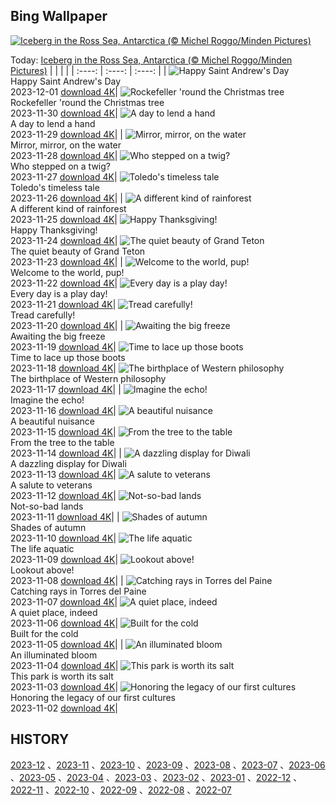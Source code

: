 ## Bing Wallpaper
[![Iceberg in the Ross Sea, Antarctica (© Michel Roggo/Minden Pictures)](https://cn.bing.com/th?id=OHR.IcebergAntarctica_EN-US8733526190_UHD.jpg&w=1000)](https://cn.bing.com/th?id=OHR.IcebergAntarctica_EN-US8733526190_UHD.jpg&pid=hp&w=3840&h=2160&rs=1&c=4)

Today: [Iceberg in the Ross Sea, Antarctica (© Michel Roggo/Minden Pictures)](https://cn.bing.com/th?id=OHR.IcebergAntarctica_EN-US8733526190_UHD.jpg&pid=hp&w=3840&h=2160&rs=1&c=4)
  |      |      |      |
| :----: | :----: | :----: |
| ![Happy Saint Andrew's Day](https://cn.bing.com/th?id=OHR.TrotternishStorr_EN-US4700593682_UHD.jpg&pid=hp&w=384&h=216&rs=1&c=4) <br/> Happy Saint Andrew's Day <br/> 2023-12-01  [download 4K](https://cn.bing.com/th?id=OHR.TrotternishStorr_EN-US4700593682_UHD.jpg&pid=hp&w=3840&h=2160&rs=1&c=4)| ![Rockefeller 'round the Christmas tree](https://cn.bing.com/th?id=OHR.TreeLighting_EN-US4396317497_UHD.jpg&pid=hp&w=384&h=216&rs=1&c=4) <br/> Rockefeller 'round the Christmas tree <br/> 2023-11-30  [download 4K](https://cn.bing.com/th?id=OHR.TreeLighting_EN-US4396317497_UHD.jpg&pid=hp&w=3840&h=2160&rs=1&c=4)| ![A day to lend a hand](https://cn.bing.com/th?id=OHR.HumanKindness_EN-US4254216907_UHD.jpg&pid=hp&w=384&h=216&rs=1&c=4) <br/> A day to lend a hand <br/> 2023-11-29  [download 4K](https://cn.bing.com/th?id=OHR.HumanKindness_EN-US4254216907_UHD.jpg&pid=hp&w=3840&h=2160&rs=1&c=4)|
| ![Mirror, mirror, on the water](https://cn.bing.com/th?id=OHR.RioNegro_EN-US4106999854_UHD.jpg&pid=hp&w=384&h=216&rs=1&c=4) <br/> Mirror, mirror, on the water <br/> 2023-11-28  [download 4K](https://cn.bing.com/th?id=OHR.RioNegro_EN-US4106999854_UHD.jpg&pid=hp&w=3840&h=2160&rs=1&c=4)| ![Who stepped on a twig?](https://cn.bing.com/th?id=OHR.BradgateFallow_EN-US3932725763_UHD.jpg&pid=hp&w=384&h=216&rs=1&c=4) <br/> Who stepped on a twig? <br/> 2023-11-27  [download 4K](https://cn.bing.com/th?id=OHR.BradgateFallow_EN-US3932725763_UHD.jpg&pid=hp&w=3840&h=2160&rs=1&c=4)| ![Toledo's timeless tale](https://cn.bing.com/th?id=OHR.TajoRiver_EN-US3801665254_UHD.jpg&pid=hp&w=384&h=216&rs=1&c=4) <br/> Toledo's timeless tale <br/> 2023-11-26  [download 4K](https://cn.bing.com/th?id=OHR.TajoRiver_EN-US3801665254_UHD.jpg&pid=hp&w=3840&h=2160&rs=1&c=4)|
| ![A different kind of rainforest](https://cn.bing.com/th?id=OHR.HallofMosses_EN-US3167567374_UHD.jpg&pid=hp&w=384&h=216&rs=1&c=4) <br/> A different kind of rainforest <br/> 2023-11-25  [download 4K](https://cn.bing.com/th?id=OHR.HallofMosses_EN-US3167567374_UHD.jpg&pid=hp&w=3840&h=2160&rs=1&c=4)| ![Happy Thanksgiving!](https://cn.bing.com/th?id=OHR.FlintCorn_EN-US2819178375_UHD.jpg&pid=hp&w=384&h=216&rs=1&c=4) <br/> Happy Thanksgiving! <br/> 2023-11-24  [download 4K](https://cn.bing.com/th?id=OHR.FlintCorn_EN-US2819178375_UHD.jpg&pid=hp&w=3840&h=2160&rs=1&c=4)| ![The quiet beauty of Grand Teton](https://cn.bing.com/th?id=OHR.SnakeRiverTeton_EN-US2749569171_UHD.jpg&pid=hp&w=384&h=216&rs=1&c=4) <br/> The quiet beauty of Grand Teton <br/> 2023-11-23  [download 4K](https://cn.bing.com/th?id=OHR.SnakeRiverTeton_EN-US2749569171_UHD.jpg&pid=hp&w=3840&h=2160&rs=1&c=4)|
| ![Welcome to the world, pup!](https://cn.bing.com/th?id=OHR.HelloSeal_EN-US2666982656_UHD.jpg&pid=hp&w=384&h=216&rs=1&c=4) <br/> Welcome to the world, pup! <br/> 2023-11-22  [download 4K](https://cn.bing.com/th?id=OHR.HelloSeal_EN-US2666982656_UHD.jpg&pid=hp&w=3840&h=2160&rs=1&c=4)| ![Every day is a play day!](https://cn.bing.com/th?id=OHR.ChapmanAdventure_EN-US2522291999_UHD.jpg&pid=hp&w=384&h=216&rs=1&c=4) <br/> Every day is a play day! <br/> 2023-11-21  [download 4K](https://cn.bing.com/th?id=OHR.ChapmanAdventure_EN-US2522291999_UHD.jpg&pid=hp&w=3840&h=2160&rs=1&c=4)| ![Tread carefully!](https://cn.bing.com/th?id=OHR.FrozenBog_EN-US2448711069_UHD.jpg&pid=hp&w=384&h=216&rs=1&c=4) <br/> Tread carefully! <br/> 2023-11-20  [download 4K](https://cn.bing.com/th?id=OHR.FrozenBog_EN-US2448711069_UHD.jpg&pid=hp&w=3840&h=2160&rs=1&c=4)|
| ![Awaiting the big freeze](https://cn.bing.com/th?id=OHR.MilsePolarBear_EN-US1615028560_UHD.jpg&pid=hp&w=384&h=216&rs=1&c=4) <br/> Awaiting the big freeze <br/> 2023-11-19  [download 4K](https://cn.bing.com/th?id=OHR.MilsePolarBear_EN-US1615028560_UHD.jpg&pid=hp&w=3840&h=2160&rs=1&c=4)| ![Time to lace up those boots](https://cn.bing.com/th?id=OHR.BadRiver_EN-US1270508214_UHD.jpg&pid=hp&w=384&h=216&rs=1&c=4) <br/> Time to lace up those boots <br/> 2023-11-18  [download 4K](https://cn.bing.com/th?id=OHR.BadRiver_EN-US1270508214_UHD.jpg&pid=hp&w=3840&h=2160&rs=1&c=4)| ![The birthplace of Western philosophy](https://cn.bing.com/th?id=OHR.AthensAcropolis_EN-US8385195396_UHD.jpg&pid=hp&w=384&h=216&rs=1&c=4) <br/> The birthplace of Western philosophy <br/> 2023-11-17  [download 4K](https://cn.bing.com/th?id=OHR.AthensAcropolis_EN-US8385195396_UHD.jpg&pid=hp&w=3840&h=2160&rs=1&c=4)|
| ![Imagine the echo!](https://cn.bing.com/th?id=OHR.SarekSweden_EN-US8292531624_UHD.jpg&pid=hp&w=384&h=216&rs=1&c=4) <br/> Imagine the echo! <br/> 2023-11-16  [download 4K](https://cn.bing.com/th?id=OHR.SarekSweden_EN-US8292531624_UHD.jpg&pid=hp&w=3840&h=2160&rs=1&c=4)| ![A beautiful nuisance](https://cn.bing.com/th?id=OHR.RussellLupines_EN-US8017518812_UHD.jpg&pid=hp&w=384&h=216&rs=1&c=4) <br/> A beautiful nuisance <br/> 2023-11-15  [download 4K](https://cn.bing.com/th?id=OHR.RussellLupines_EN-US8017518812_UHD.jpg&pid=hp&w=3840&h=2160&rs=1&c=4)| ![From the tree to the table](https://cn.bing.com/th?id=OHR.OliveOrchard_EN-US7903927729_UHD.jpg&pid=hp&w=384&h=216&rs=1&c=4) <br/> From the tree to the table <br/> 2023-11-14  [download 4K](https://cn.bing.com/th?id=OHR.OliveOrchard_EN-US7903927729_UHD.jpg&pid=hp&w=3840&h=2160&rs=1&c=4)|
| ![A dazzling display for Diwali](https://cn.bing.com/th?id=OHR.DiwaliAyodhya_EN-US7782727326_UHD.jpg&pid=hp&w=384&h=216&rs=1&c=4) <br/> A dazzling display for Diwali <br/> 2023-11-13  [download 4K](https://cn.bing.com/th?id=OHR.DiwaliAyodhya_EN-US7782727326_UHD.jpg&pid=hp&w=3840&h=2160&rs=1&c=4)| ![A salute to veterans](https://cn.bing.com/th?id=OHR.VeteransDayDC_EN-US7666353324_UHD.jpg&pid=hp&w=384&h=216&rs=1&c=4) <br/> A salute to veterans <br/> 2023-11-12  [download 4K](https://cn.bing.com/th?id=OHR.VeteransDayDC_EN-US7666353324_UHD.jpg&pid=hp&w=3840&h=2160&rs=1&c=4)| ![Not-so-bad lands](https://cn.bing.com/th?id=OHR.BadlandsSunrise_EN-US7576048436_UHD.jpg&pid=hp&w=384&h=216&rs=1&c=4) <br/> Not-so-bad lands <br/> 2023-11-11  [download 4K](https://cn.bing.com/th?id=OHR.BadlandsSunrise_EN-US7576048436_UHD.jpg&pid=hp&w=3840&h=2160&rs=1&c=4)|
| ![Shades of autumn](https://cn.bing.com/th?id=OHR.NorwayBirch_EN-US7497125692_UHD.jpg&pid=hp&w=384&h=216&rs=1&c=4) <br/> Shades of autumn <br/> 2023-11-10  [download 4K](https://cn.bing.com/th?id=OHR.NorwayBirch_EN-US7497125692_UHD.jpg&pid=hp&w=3840&h=2160&rs=1&c=4)| ![The life aquatic](https://cn.bing.com/th?id=OHR.ManateeMama_EN-US7376333243_UHD.jpg&pid=hp&w=384&h=216&rs=1&c=4) <br/> The life aquatic <br/> 2023-11-09  [download 4K](https://cn.bing.com/th?id=OHR.ManateeMama_EN-US7376333243_UHD.jpg&pid=hp&w=3840&h=2160&rs=1&c=4)| ![Lookout above!](https://cn.bing.com/th?id=OHR.KirkilaiTower_EN-US7178436226_UHD.jpg&pid=hp&w=384&h=216&rs=1&c=4) <br/> Lookout above! <br/> 2023-11-08  [download 4K](https://cn.bing.com/th?id=OHR.KirkilaiTower_EN-US7178436226_UHD.jpg&pid=hp&w=3840&h=2160&rs=1&c=4)|
| ![Catching rays in Torres del Paine](https://cn.bing.com/th?id=OHR.LagoPehoe_EN-US6983781896_UHD.jpg&pid=hp&w=384&h=216&rs=1&c=4) <br/> Catching rays in Torres del Paine <br/> 2023-11-07  [download 4K](https://cn.bing.com/th?id=OHR.LagoPehoe_EN-US6983781896_UHD.jpg&pid=hp&w=3840&h=2160&rs=1&c=4)| ![A quiet place, indeed](https://cn.bing.com/th?id=OHR.SilencioSpain_EN-US6874925537_UHD.jpg&pid=hp&w=384&h=216&rs=1&c=4) <br/> A quiet place, indeed <br/> 2023-11-06  [download 4K](https://cn.bing.com/th?id=OHR.SilencioSpain_EN-US6874925537_UHD.jpg&pid=hp&w=3840&h=2160&rs=1&c=4)| ![Built for the cold](https://cn.bing.com/th?id=OHR.BisonSnow_EN-US6764351912_UHD.jpg&pid=hp&w=384&h=216&rs=1&c=4) <br/> Built for the cold <br/> 2023-11-05  [download 4K](https://cn.bing.com/th?id=OHR.BisonSnow_EN-US6764351912_UHD.jpg&pid=hp&w=3840&h=2160&rs=1&c=4)|
| ![An illuminated bloom](https://cn.bing.com/th?id=OHR.SeaNettles_EN-US6654060294_UHD.jpg&pid=hp&w=384&h=216&rs=1&c=4) <br/> An illuminated bloom <br/> 2023-11-04  [download 4K](https://cn.bing.com/th?id=OHR.SeaNettles_EN-US6654060294_UHD.jpg&pid=hp&w=3840&h=2160&rs=1&c=4)| ![This park is worth its salt](https://cn.bing.com/th?id=OHR.DeathValleySalt_EN-US1068737086_UHD.jpg&pid=hp&w=384&h=216&rs=1&c=4) <br/> This park is worth its salt <br/> 2023-11-03  [download 4K](https://cn.bing.com/th?id=OHR.DeathValleySalt_EN-US1068737086_UHD.jpg&pid=hp&w=3840&h=2160&rs=1&c=4)| ![Honoring the legacy of our first cultures](https://cn.bing.com/th?id=OHR.MummyCaveRuins_EN-US0871963100_UHD.jpg&pid=hp&w=384&h=216&rs=1&c=4) <br/> Honoring the legacy of our first cultures <br/> 2023-11-02  [download 4K](https://cn.bing.com/th?id=OHR.MummyCaveRuins_EN-US0871963100_UHD.jpg&pid=hp&w=3840&h=2160&rs=1&c=4)|

  
  ## HISTORY
  [2023-12](https://github.com/Underglaze-Blue/bingwallpaper/tree/main/archive/2023-12/) 、[2023-11](https://github.com/Underglaze-Blue/bingwallpaper/tree/main/archive/2023-11/) 、[2023-10](https://github.com/Underglaze-Blue/bingwallpaper/tree/main/archive/2023-10/) 、[2023-09](https://github.com/Underglaze-Blue/bingwallpaper/tree/main/archive/2023-09/) 、[2023-08](https://github.com/Underglaze-Blue/bingwallpaper/tree/main/archive/2023-08/) 、[2023-07](https://github.com/Underglaze-Blue/bingwallpaper/tree/main/archive/2023-07/) 、[2023-06](https://github.com/Underglaze-Blue/bingwallpaper/tree/main/archive/2023-06/) 、[2023-05](https://github.com/Underglaze-Blue/bingwallpaper/tree/main/archive/2023-05/) 、[2023-04](https://github.com/Underglaze-Blue/bingwallpaper/tree/main/archive/2023-04/) 、[2023-03](https://github.com/Underglaze-Blue/bingwallpaper/tree/main/archive/2023-03/) 、[2023-02](https://github.com/Underglaze-Blue/bingwallpaper/tree/main/archive/2023-02/) 、[2023-01](https://github.com/Underglaze-Blue/bingwallpaper/tree/main/archive/2023-01/) 、[2022-12](https://github.com/Underglaze-Blue/bingwallpaper/tree/main/archive/2022-12/) 、[2022-11](https://github.com/Underglaze-Blue/bingwallpaper/tree/main/archive/2022-11/) 、[2022-10](https://github.com/Underglaze-Blue/bingwallpaper/tree/main/archive/2022-10/) 、[2022-09](https://github.com/Underglaze-Blue/bingwallpaper/tree/main/archive/2022-09/) 、[2022-08](https://github.com/Underglaze-Blue/bingwallpaper/tree/main/archive/2022-08/) 、[2022-07](https://github.com/Underglaze-Blue/bingwallpaper/tree/main/archive/2022-07/) 